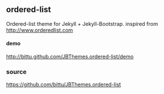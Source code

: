 ## ordered-list

Ordered-list theme for Jekyll + Jekyll-Bootstrap. inspired from <http://www.orderedlist.com>

#### demo
<http://bittu.github.com/JBThemes.ordered-list/demo>

### source
<https://github.com/bittu/JBThemes.ordered-list>